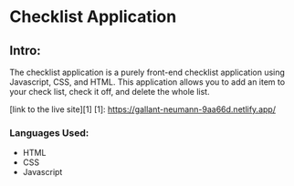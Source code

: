 # Checklist Application #

## Intro: ##
The checklist application is a purely front-end checklist application using Javascript, CSS, and HTML. This application allows you to add an item to your check list, check it off, and delete the whole list. 

[link to the live site][1]
[1]: https://gallant-neumann-9aa66d.netlify.app/

### Languages Used: ###
- HTML 
- CSS
- Javascript